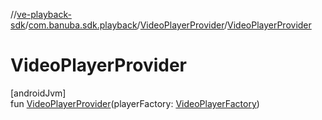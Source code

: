 //[ve-playback-sdk](../../../index.md)/[com.banuba.sdk.playback](../index.md)/[VideoPlayerProvider](index.md)/[VideoPlayerProvider](-video-player-provider.md)

# VideoPlayerProvider

[androidJvm]\
fun [VideoPlayerProvider](-video-player-provider.md)(playerFactory: [VideoPlayerFactory](../-video-player-factory/index.md))
